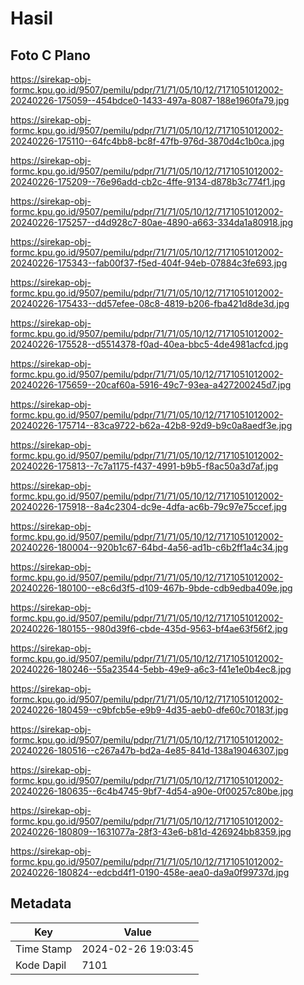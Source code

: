 # Hasil

## Foto C Plano

https://sirekap-obj-formc.kpu.go.id/9507/pemilu/pdpr/71/71/05/10/12/7171051012002-20240226-175059--454bdce0-1433-497a-8087-188e1960fa79.jpg

https://sirekap-obj-formc.kpu.go.id/9507/pemilu/pdpr/71/71/05/10/12/7171051012002-20240226-175110--64fc4bb8-bc8f-47fb-976d-3870d4c1b0ca.jpg

https://sirekap-obj-formc.kpu.go.id/9507/pemilu/pdpr/71/71/05/10/12/7171051012002-20240226-175209--76e96add-cb2c-4ffe-9134-d878b3c774f1.jpg

https://sirekap-obj-formc.kpu.go.id/9507/pemilu/pdpr/71/71/05/10/12/7171051012002-20240226-175257--d4d928c7-80ae-4890-a663-334da1a80918.jpg

https://sirekap-obj-formc.kpu.go.id/9507/pemilu/pdpr/71/71/05/10/12/7171051012002-20240226-175343--fab00f37-f5ed-404f-94eb-07884c3fe693.jpg

https://sirekap-obj-formc.kpu.go.id/9507/pemilu/pdpr/71/71/05/10/12/7171051012002-20240226-175433--dd57efee-08c8-4819-b206-fba421d8de3d.jpg

https://sirekap-obj-formc.kpu.go.id/9507/pemilu/pdpr/71/71/05/10/12/7171051012002-20240226-175528--d5514378-f0ad-40ea-bbc5-4de4981acfcd.jpg

https://sirekap-obj-formc.kpu.go.id/9507/pemilu/pdpr/71/71/05/10/12/7171051012002-20240226-175659--20caf60a-5916-49c7-93ea-a427200245d7.jpg

https://sirekap-obj-formc.kpu.go.id/9507/pemilu/pdpr/71/71/05/10/12/7171051012002-20240226-175714--83ca9722-b62a-42b8-92d9-b9c0a8aedf3e.jpg

https://sirekap-obj-formc.kpu.go.id/9507/pemilu/pdpr/71/71/05/10/12/7171051012002-20240226-175813--7c7a1175-f437-4991-b9b5-f8ac50a3d7af.jpg

https://sirekap-obj-formc.kpu.go.id/9507/pemilu/pdpr/71/71/05/10/12/7171051012002-20240226-175918--8a4c2304-dc9e-4dfa-ac6b-79c97e75ccef.jpg

https://sirekap-obj-formc.kpu.go.id/9507/pemilu/pdpr/71/71/05/10/12/7171051012002-20240226-180004--920b1c67-64bd-4a56-ad1b-c6b2ff1a4c34.jpg

https://sirekap-obj-formc.kpu.go.id/9507/pemilu/pdpr/71/71/05/10/12/7171051012002-20240226-180100--e8c6d3f5-d109-467b-9bde-cdb9edba409e.jpg

https://sirekap-obj-formc.kpu.go.id/9507/pemilu/pdpr/71/71/05/10/12/7171051012002-20240226-180155--980d39f6-cbde-435d-9563-bf4ae63f56f2.jpg

https://sirekap-obj-formc.kpu.go.id/9507/pemilu/pdpr/71/71/05/10/12/7171051012002-20240226-180246--55a23544-5ebb-49e9-a6c3-f41e1e0b4ec8.jpg

https://sirekap-obj-formc.kpu.go.id/9507/pemilu/pdpr/71/71/05/10/12/7171051012002-20240226-180459--c9bfcb5e-e9b9-4d35-aeb0-dfe60c70183f.jpg

https://sirekap-obj-formc.kpu.go.id/9507/pemilu/pdpr/71/71/05/10/12/7171051012002-20240226-180516--c267a47b-bd2a-4e85-841d-138a19046307.jpg

https://sirekap-obj-formc.kpu.go.id/9507/pemilu/pdpr/71/71/05/10/12/7171051012002-20240226-180635--6c4b4745-9bf7-4d54-a90e-0f00257c80be.jpg

https://sirekap-obj-formc.kpu.go.id/9507/pemilu/pdpr/71/71/05/10/12/7171051012002-20240226-180809--1631077a-28f3-43e6-b81d-426924bb8359.jpg

https://sirekap-obj-formc.kpu.go.id/9507/pemilu/pdpr/71/71/05/10/12/7171051012002-20240226-180824--edcbd4f1-0190-458e-aea0-da9a0f99737d.jpg


## Metadata

| Key        | Value               |
| ---------- | ------------------- |
| Time Stamp | 2024-02-26 19:03:45 |
| Kode Dapil | 7101                |



